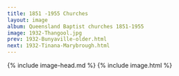 ```yaml
---
title: 1851 -1955 Churches
layout: image
album: Queensland Baptist churches 1851-1955
image: 1932-Thangool.jpg
prev: 1932-Bunyaville-older.html
next: 1932-Tinana-Marybrough.html
---
```

 {% include image-head.md %}
{% include image.html %}